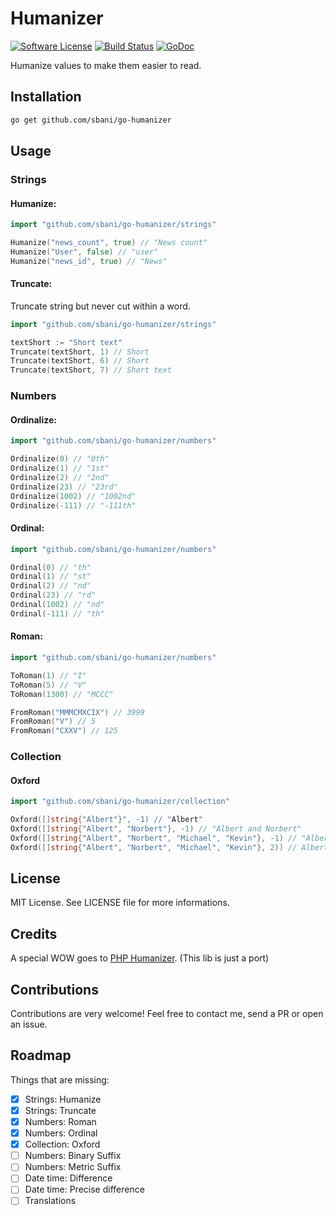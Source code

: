 # Humanizer
[![Software License](https://img.shields.io/badge/license-MIT-brightgreen.svg)](LICENSE.md) [![Build Status](https://travis-ci.org/sbani/reservoir.svg?branch=master)](https://travis-ci.org/sbani/reservoir) [![GoDoc](https://godoc.org/github.com/sbani/go-humanizer?status.svg)](https://godoc.org/github.com/sbani/go-humanizer)

Humanize values to make them easier to read.

## Installation
```bash
go get github.com/sbani/go-humanizer
```

## Usage
### Strings
#### Humanize:
```go
import "github.com/sbani/go-humanizer/strings"

Humanize("news_count", true) // "News count"
Humanize("User", false) // "user"
Humanize("news_id", true) // "News"
```
#### Truncate:
Truncate string but never cut within a word.
```go
import "github.com/sbani/go-humanizer/strings"

textShort := "Short text"
Truncate(textShort, 1) // Short
Truncate(textShort, 6) // Short
Truncate(textShort, 7) // Short text
```
### Numbers
#### Ordinalize:
```go
import "github.com/sbani/go-humanizer/numbers"

Ordinalize(0) // "0th"
Ordinalize(1) // "1st"
Ordinalize(2) // "2nd"
Ordinalize(23) // "23rd"
Ordinalize(1002) // "1002nd"
Ordinalize(-111) // "-111th"
```
#### Ordinal:
```go
import "github.com/sbani/go-humanizer/numbers"

Ordinal(0) // "th"
Ordinal(1) // "st"
Ordinal(2) // "nd"
Ordinal(23) // "rd"
Ordinal(1002) // "nd"
Ordinal(-111) // "th"
```
#### Roman:
```go
import "github.com/sbani/go-humanizer/numbers"

ToRoman(1) // "I"
ToRoman(5) // "V"
ToRoman(1300) // "MCCC"

FromRoman("MMMCMXCIX") // 3999
FromRoman("V") // 5
FromRoman("CXXV") // 125
```
### Collection
#### Oxford
```go
import "github.com/sbani/go-humanizer/collection"

Oxford([]string{"Albert"}", -1) // "Albert"
Oxford([]string{"Albert", "Norbert"}, -1) // "Albert and Norbert"
Oxford([]string{"Albert", "Norbert", "Michael", "Kevin"}, -1) // "Albert, Norbert, Michael and Kevin"
Oxford([]string{"Albert", "Norbert", "Michael", "Kevin"}, 2)) // Albert, Norbert and 2 more
```

## License
MIT License. See LICENSE file for more informations.

## Credits
A special WOW goes to [PHP Humanizer](https://github.com/coduo/php-humanizer). (This lib is just a port)

## Contributions
Contributions are very welcome! Feel free to contact me, send a PR or open an issue.

## Roadmap
Things that are missing:
- [x] Strings: Humanize
- [x] Strings: Truncate
- [x] Numbers: Roman
- [x] Numbers: Ordinal
- [x] Collection: Oxford
- [ ] Numbers: Binary Suffix
- [ ] Numbers: Metric Suffix
- [ ] Date time: Difference
- [ ] Date time: Precise difference
- [ ] Translations
